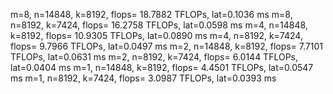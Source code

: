 m=8, n=14848, k=8192, flops= 18.7882 TFLOPs, lat=0.1036 ms
m=8, n=8192, k=7424, flops= 16.2758 TFLOPs, lat=0.0598 ms
m=4, n=14848, k=8192, flops= 10.9305 TFLOPs, lat=0.0890 ms
m=4, n=8192, k=7424, flops= 9.7966 TFLOPs, lat=0.0497 ms
m=2, n=14848, k=8192, flops= 7.7101 TFLOPs, lat=0.0631 ms
m=2, n=8192, k=7424, flops= 6.0144 TFLOPs, lat=0.0404 ms
m=1, n=14848, k=8192, flops= 4.4501 TFLOPs, lat=0.0547 ms
m=1, n=8192, k=7424, flops= 3.0987 TFLOPs, lat=0.0393 ms


